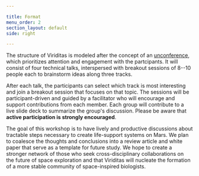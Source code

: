 ```yaml
---

title: Format
menu_order: 2
section_layout: default
side: right

---
```


The structure of Viriditas is modeled after the concept of an [unconference](http://journals.plos.org/ploscompbiol/article?id=10.1371/journal.pcbi.1003905),
which prioritizes attention and engagement with the partcipants. It will consist of four technical
talks, interspersed with breakout sessions of 8--10 people each to brainstorm ideas along three
tracks.

After each talk, the participants can select which track is most interesting and join a breakout
session that focuses on that topic. The sessions will be participant-driven and guided by a
facilitator who will encourage and support contributions from each member. Each group will
contribute to a live slide deck to summarize the group's discussion. Please be aware that
<span class="text-primary">**active participation is strongly encouraged**</span>.

The goal of this workshop is to have lively and productive discussions about tractable steps
necessary to create life-support systems on Mars. We plan to coalesce the thoughts and conclusions
into a review article and white paper that serve as a template for future study. We hope to create a
stronger network of those who seek cross-disciplinary collaborations on the future of space
exploration and that Viriditas will nucleate the formation of a more stable community of
space-inspired biologists.

